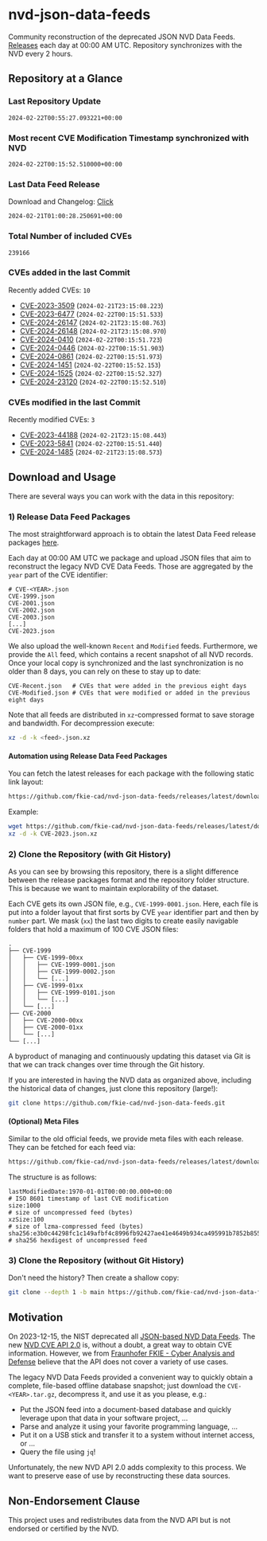 # nvd-json-data-feeds

Community reconstruction of the deprecated JSON NVD Data Feeds. 
[Releases](https://github.com/fkie-cad/nvd-json-data-feeds/releases/latest) each day at 00:00 AM UTC.
Repository synchronizes with the NVD every 2 hours.

## Repository at a Glance

### Last Repository Update

```plain
2024-02-22T00:55:27.093221+00:00
```

### Most recent CVE Modification Timestamp synchronized with NVD

```plain
2024-02-22T00:15:52.510000+00:00
```

### Last Data Feed Release

Download and Changelog: [Click](https://github.com/fkie-cad/nvd-json-data-feeds/releases/latest)

```plain
2024-02-21T01:00:28.250691+00:00
```

### Total Number of included CVEs

```plain
239166
```

### CVEs added in the last Commit

Recently added CVEs: `10`

* [CVE-2023-3509](CVE-2023/CVE-2023-35xx/CVE-2023-3509.json) (`2024-02-21T23:15:08.223`)
* [CVE-2023-6477](CVE-2023/CVE-2023-64xx/CVE-2023-6477.json) (`2024-02-22T00:15:51.533`)
* [CVE-2024-26147](CVE-2024/CVE-2024-261xx/CVE-2024-26147.json) (`2024-02-21T23:15:08.763`)
* [CVE-2024-26148](CVE-2024/CVE-2024-261xx/CVE-2024-26148.json) (`2024-02-21T23:15:08.970`)
* [CVE-2024-0410](CVE-2024/CVE-2024-04xx/CVE-2024-0410.json) (`2024-02-22T00:15:51.723`)
* [CVE-2024-0446](CVE-2024/CVE-2024-04xx/CVE-2024-0446.json) (`2024-02-22T00:15:51.903`)
* [CVE-2024-0861](CVE-2024/CVE-2024-08xx/CVE-2024-0861.json) (`2024-02-22T00:15:51.973`)
* [CVE-2024-1451](CVE-2024/CVE-2024-14xx/CVE-2024-1451.json) (`2024-02-22T00:15:52.153`)
* [CVE-2024-1525](CVE-2024/CVE-2024-15xx/CVE-2024-1525.json) (`2024-02-22T00:15:52.327`)
* [CVE-2024-23120](CVE-2024/CVE-2024-231xx/CVE-2024-23120.json) (`2024-02-22T00:15:52.510`)


### CVEs modified in the last Commit

Recently modified CVEs: `3`

* [CVE-2023-44188](CVE-2023/CVE-2023-441xx/CVE-2023-44188.json) (`2024-02-21T23:15:08.443`)
* [CVE-2023-5841](CVE-2023/CVE-2023-58xx/CVE-2023-5841.json) (`2024-02-22T00:15:51.440`)
* [CVE-2024-1485](CVE-2024/CVE-2024-14xx/CVE-2024-1485.json) (`2024-02-21T23:15:08.573`)


## Download and Usage

There are several ways you can work with the data in this repository:

### 1) Release Data Feed Packages

The most straightforward approach is to obtain the latest Data Feed release packages [here](https://github.com/fkie-cad/nvd-json-data-feeds/releases/latest).

Each day at 00:00 AM UTC we package and upload JSON files that aim to reconstruct the legacy NVD CVE Data Feeds.
Those are aggregated by the `year` part of the CVE identifier:

```
# CVE-<YEAR>.json
CVE-1999.json
CVE-2001.json
CVE-2002.json
CVE-2003.json
[...]
CVE-2023.json
```

We also upload the well-known `Recent` and `Modified` feeds.
Furthermore, we provide the `All` feed, which contains a recent snapshot of all NVD records.
Once your local copy is synchronized and the last synchronization is no older than 8 days, you can rely on these to stay up to date:

```plain
CVE-Recent.json   # CVEs that were added in the previous eight days
CVE-Modified.json # CVEs that were modified or added in the previous eight days
```

Note that all feeds are distributed in `xz`-compressed format to save storage and bandwidth.
For decompression execute:

```sh
xz -d -k <feed>.json.xz
```


#### Automation using Release Data Feed Packages

You can fetch the latest releases for each package with the following static link layout:

```sh
https://github.com/fkie-cad/nvd-json-data-feeds/releases/latest/download/CVE-<YEAR>.json.xz
```

Example:

```sh
wget https://github.com/fkie-cad/nvd-json-data-feeds/releases/latest/download/CVE-2023.json.xz
xz -d -k CVE-2023.json.xz
```



### 2) Clone the Repository (with Git History)

As you can see by browsing this repository, there is a slight difference between the release packages format and the repository folder structure.
This is because we want to maintain explorability of the dataset.

Each CVE gets its own JSON file, e.g., `CVE-1999-0001.json`.
Here, each file is put into a folder layout that first sorts by CVE `year` identifier part and then by `number` part.
We mask (`xx`) the last two digits to create easily navigable folders that hold a maximum of 100 CVE JSON files:

```plain
.
├── CVE-1999
│   ├── CVE-1999-00xx
│   │   ├── CVE-1999-0001.json
│   │   ├── CVE-1999-0002.json
│   │   └── [...]
│   ├── CVE-1999-01xx
│   │   ├── CVE-1999-0101.json
│   │   └── [...]
│   └── [...]
├── CVE-2000
│   ├── CVE-2000-00xx
│   ├── CVE-2000-01xx
│   └── [...]
└── [...]
```

A byproduct of managing and continuously updating this dataset via Git is that we can track changes over time through the Git history.

If you are interested in having the NVD data as organized above, including the historical data of changes, just clone this repository (large!):

```sh
git clone https://github.com/fkie-cad/nvd-json-data-feeds.git
```

#### (Optional) Meta Files

Similar to the old official feeds, we provide meta files with each release. They can be fetched for each feed via:

```sh
https://github.com/fkie-cad/nvd-json-data-feeds/releases/latest/download/CVE-<YEAR>.meta
```

The structure is as follows:

```plain
lastModifiedDate:1970-01-01T00:00:00.000+00:00                          # ISO 8601 timestamp of last CVE modification
size:1000                                                               # size of uncompressed feed (bytes)
xzSize:100                                                              # size of lzma-compressed feed (bytes)
sha256:e3b0c44298fc1c149afbf4c8996fb92427ae41e4649b934ca495991b7852b855 # sha256 hexdigest of uncompressed feed
```


### 3) Clone the Repository (without Git History)

Don't need the history? Then create a shallow copy:

```sh
git clone --depth 1 -b main https://github.com/fkie-cad/nvd-json-data-feeds.git
```

## Motivation

On 2023-12-15, the NIST deprecated all [JSON-based NVD Data Feeds](https://nvd.nist.gov/vuln/data-feeds#divRetirementBanner-1).
The new [NVD CVE API 2.0](https://nvd.nist.gov/developers/vulnerabilities) is, without a doubt, a great way to obtain CVE information.
However, we from [Fraunhofer FKIE - Cyber Analysis and Defense](https://www.fkie.fraunhofer.de/en/departments/cad.html) believe that the API does not cover a variety of use cases.

The legacy NVD Data Feeds provided a convenient way to quickly obtain a complete, file-based offline database snapshot; just download the `CVE-<YEAR>.tar.gz`, decompress it, and use it as you please, e.g.:

* Put the JSON feed into a document-based database and quickly leverage upon that data in your software project, ...
* Parse and analyze it using your favorite programming language, ...
* Put it on a USB stick and transfer it to a system without internet access, or ...
* Query the file using `jq`!

Unfortunately, the new NVD API 2.0 adds complexity to this process.
We want to preserve ease of use by reconstructing these data sources.

## Non-Endorsement Clause

This project uses and redistributes data from the NVD API but is not endorsed or certified by the NVD.